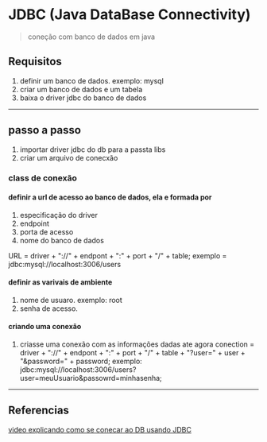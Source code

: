 # JDBC (Java DataBase Connectivity)

> coneção com banco de dados em java

## Requisitos

1. definir um banco de dados. exemplo: mysql
2. criar um banco de dados e um tabela
3. baixa o driver jdbc do banco de dados

---

## passo a passo

1. importar driver jdbc do db para a passta libs
2. criar um arquivo de conecxão

### class de conexão

#### definir a url de acesso ao banco de dados, ela e formada por

1. especificação do driver
2. endpoint
3. porta de acesso
4. nome do banco de dados
    
URL = driver + "://" + endpont + ":" + port + "/" + table;
exemplo = jdbc:mysql://localhost:3006/users
    
#### definir as varivais de ambiente

1. nome de usuaro. exemplo: root
2. senha de acesso. 

#### criando uma conexão

1. criasse uma conexão com as informações dadas ate agora
conection = driver + "://" + endpont + ":" + port + "/" + table + "?user=" + user + "&password=" + password;
exemplo: jdbc:mysql://localhost:3006/users?user=meuUsuario&passowrd=minhasenha;

---

## Referencias 

[video explicando como se conecar ao DB usando JDBC](https://www.youtube.com/watch?v=70s7JsiaBRc)